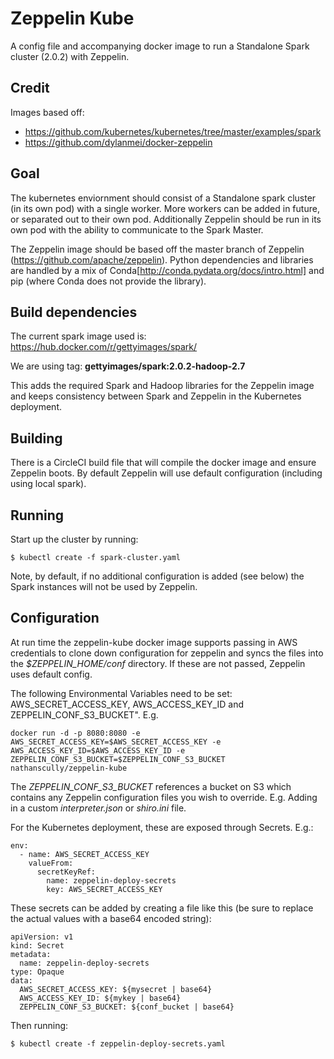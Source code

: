 # Zeppelin Kube

A config file and accompanying docker image to run a Standalone Spark cluster (2.0.2) with Zeppelin.


## Credit

Images based off:
- https://github.com/kubernetes/kubernetes/tree/master/examples/spark
- https://github.com/dylanmei/docker-zeppelin

## Goal

The kubernetes enviornment should consist of a Standalone spark cluster (in its own pod) with a single worker. More workers can be added in future, or separated out to their own pod. Additionally Zeppelin should be run in its own pod with the ability to communicate to the Spark Master.

The Zeppelin image should be based off the master branch of Zeppelin (https://github.com/apache/zeppelin). Python dependencies and libraries are handled by a mix of Conda[http://conda.pydata.org/docs/intro.html] and pip (where Conda does not provide the library).

## Build dependencies

The current spark image used is: https://hub.docker.com/r/gettyimages/spark/

We are using tag: **gettyimages/spark:2.0.2-hadoop-2.7**

This adds the required Spark and Hadoop libraries for the Zeppelin image and keeps consistency between Spark and Zeppelin in the Kubernetes deployment.

## Building

There is a CircleCI build file that will compile the docker image and ensure Zeppelin boots. By default Zeppelin will use default configuration (including using local spark).

## Running

Start up the cluster by running:

    $ kubectl create -f spark-cluster.yaml

Note, by default, if no additional configuration is added (see below) the Spark instances will not be used by Zeppelin.


## Configuration

At run time the zeppelin-kube docker image supports passing in AWS credentials to clone down configuration for zeppelin and syncs the files into the *$ZEPPELIN_HOME/conf* directory. If these are not passed, Zeppelin uses default config.

The following Environmental Variables need to be set: AWS_SECRET_ACCESS_KEY, AWS_ACCESS_KEY_ID and ZEPPELIN_CONF_S3_BUCKET". E.g.

    docker run -d -p 8080:8080 -e AWS_SECRET_ACCESS_KEY=$AWS_SECRET_ACCESS_KEY -e AWS_ACCESS_KEY_ID=$AWS_ACCESS_KEY_ID -e ZEPPELIN_CONF_S3_BUCKET=$ZEPPELIN_CONF_S3_BUCKET nathanscully/zeppelin-kube

The *ZEPPELIN_CONF_S3_BUCKET* references a bucket on S3 which contains any Zeppelin configuration files you wish to override. E.g. Adding in a custom *interpreter.json* or *shiro.ini* file.

For the Kubernetes deployment, these are exposed through Secrets. E.g.:

    env:
      - name: AWS_SECRET_ACCESS_KEY
        valueFrom:
          secretKeyRef:
            name: zeppelin-deploy-secrets
            key: AWS_SECRET_ACCESS_KEY

These secrets can be added by creating a file like this (be sure to replace the actual values with a base64 encoded string):

    apiVersion: v1
    kind: Secret
    metadata:
      name: zeppelin-deploy-secrets
    type: Opaque
    data:
      AWS_SECRET_ACCESS_KEY: ${mysecret | base64}
      AWS_ACCESS_KEY_ID: ${mykey | base64}
      ZEPPELIN_CONF_S3_BUCKET: ${conf_bucket | base64}

Then running:

    $ kubectl create -f zeppelin-deploy-secrets.yaml
